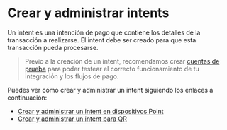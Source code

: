 # Crear y administrar intents

Un intent es una intención de pago que contiene los detalles de la transacción a realizarse. El intent debe ser creado para que esta transacción pueda procesarse.  

>  Previo a la creación de un intent, recomendamos crear [cuentas de prueba](/developers/es/docs/instore-api/additional-content/your-integrations/test/accounts) para poder testear el correcto funcionamiento de tu integración y los flujos de pago. 

Puedes ver cómo crear y administrar un intent siguiendo los enlaces a continuación:

* [Crear y administrar un intent en dispositivos Point](/developers/es/docs/instore-api/payments-processing/create-and-manage-intent/point)
* [Crear y administrar un intent para QR](/developers/es/docs/instore-api/payments-processing/create-and-manage-intent/qr)